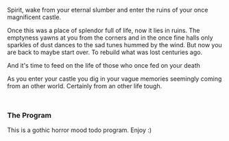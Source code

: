 <p>Spirit, wake from your eternal slumber and enter the ruins of your once magnificent castle.</p>
                <p>Once this was a place of splendor full of life, now it lies in ruins. The emptyness yawns at you from
                    the corners and in the once fine halls only sparkles of dust dances to the sad tunes hummed by the
                    wind.
                    But now you are back to maybe start over. To rebuild what was lost centuries ago.
                </p>
                <p>And it's time to feed on the life of those who once fed on your death</p>
                <p>As you enter your castle you dig in your vague memories seemingly coming from an other world.
                    Certainly from an other life tough. </p>
                <h3 style="margin-top: 50px;">The Program</h3>
                <p>This is a gothic horror mood todo program. Enjoy :)</p>
